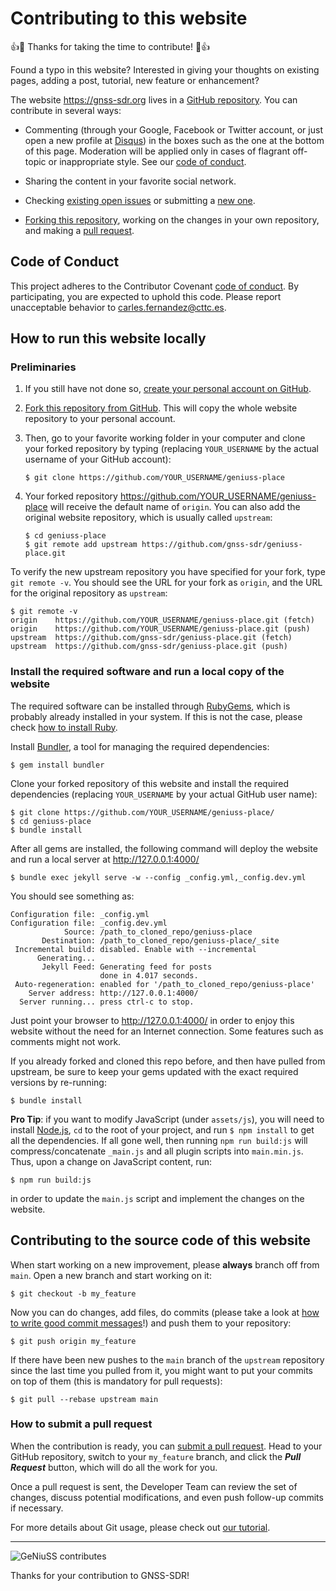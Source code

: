 # Contributing to this website

:+1::tada: Thanks for taking the time to contribute! :tada::+1:

Found a typo in this website? Interested in giving your thoughts on
existing pages, adding a post, tutorial, new feature or enhancement?

The website https://gnss-sdr.org lives in a [GitHub
repository](https://github.com/gnss-sdr/geniuss-place.git). You can
contribute in several ways:

 * Commenting (through your Google, Facebook or Twitter account, or just
open a new profile at [Disqus](https://disqus.com/)) in the boxes such
as the one at the bottom of this page. Moderation will be applied only
in cases of flagrant off-topic or inappropriate style. See our [code of
conduct](CODE_OF_CONDUCT.md).

 * Sharing the content in your favorite social network.

 * Checking [existing open
issues](https://github.com/gnss-sdr/geniuss-place/issues/) or submitting
a [new one](https://github.com/gnss-sdr/geniuss-place/issues/new).

 * [Forking this repository](https://github.com/gnss-sdr/geniuss-place/fork),
working on the changes in your own repository, and making a [pull
request](#how-to-submit-a-pull-request).

## Code of Conduct

This project adheres to the Contributor Covenant [code of
conduct](CODE_OF_CONDUCT.md). By participating, you are expected to
uphold this code. Please report unacceptable behavior to
carles.fernandez@cttc.es.


## How to run this website locally

### Preliminaries

   1. If you still have not done so, [create your personal account on
GitHub](https://github.com/join).

   2. [Fork this repository from
GitHub](https://github.com/gnss-sdr/geniuss-place/fork). This will copy the
whole website repository to your personal account.

   3. Then, go to your favorite working folder in your computer and
clone your forked repository by typing (replacing `YOUR_USERNAME` by
the actual username of your GitHub account):

          $ git clone https://github.com/YOUR_USERNAME/geniuss-place

   4. Your forked repository https://github.com/YOUR_USERNAME/geniuss-place
will receive the default name of `origin`. You can also add the original
website repository, which is usually called `upstream`:

          $ cd geniuss-place
          $ git remote add upstream https://github.com/gnss-sdr/geniuss-place.git

To verify the new upstream repository you have specified for your fork,
type `git remote -v`. You should see the URL for your fork as `origin`,
and the URL for the original repository as `upstream`:

```
$ git remote -v
origin    https://github.com/YOUR_USERNAME/geniuss-place.git (fetch)
origin    https://github.com/YOUR_USERNAME/geniuss-place.git (push)
upstream  https://github.com/gnss-sdr/geniuss-place.git (fetch)
upstream  https://github.com/gnss-sdr/geniuss-place.git (push)
```

### Install the required software and run a local copy of the website

The required software can be installed through
[RubyGems](https://rubygems.org/), which is probably already installed in your
system. If this is not the case, please check [how to install
Ruby](https://www.ruby-lang.org/en/documentation/installation/).

Install [Bundler](https://bundler.io/), a tool for managing the required
dependencies:

```
$ gem install bundler
```

Clone your forked repository of this website and install the required
dependencies (replacing `YOUR_USERNAME` by your actual GitHub user name):

```
$ git clone https://github.com/YOUR_USERNAME/geniuss-place/
$ cd geniuss-place
$ bundle install
```

After all gems are installed, the following command will deploy the website and
run a local server at http://127.0.0.1:4000/

```
$ bundle exec jekyll serve -w --config _config.yml,_config.dev.yml
```

You should see something as:

```
Configuration file: _config.yml
Configuration file: _config.dev.yml
            Source: /path_to_cloned_repo/geniuss-place
       Destination: /path_to_cloned_repo/geniuss-place/_site
 Incremental build: disabled. Enable with --incremental
      Generating...
       Jekyll Feed: Generating feed for posts      
                    done in 4.017 seconds.
 Auto-regeneration: enabled for '/path_to_cloned_repo/geniuss-place'
    Server address: http://127.0.0.1:4000/
  Server running... press ctrl-c to stop.
```

Just point your browser to http://127.0.0.1:4000/ in order to enjoy this website
without the need for an Internet connection. Some features such as comments
might not work.

If you already forked and cloned this repo before, and then have pulled from
upstream, be sure to keep your gems updated with the exact required versions by
re-running:

```
$ bundle install
```

**Pro Tip**: if you want to modify JavaScript (under `assets/js`),
you will need to install [Node.js](https://nodejs.org/en/), `cd` to
the root of your project, and run `$ npm install` to get all the
dependencies. If all gone well, then running `npm run build:js` will
compress/concatenate `_main.js` and all plugin scripts into
`main.min.js`. Thus, upon a change on JavaScript content, run:

```
$ npm run build:js
```

in order to update the `main.js` script and implement the changes on
the website.


## Contributing to the source code of this website

When start working on a new improvement, please **always** branch off
from `main`. Open a new branch and start working on it:

```
$ git checkout -b my_feature
```

Now you can do changes, add files, do commits (please take a look at
[how to write good commit
messages](https://chris.beams.io/posts/git-commit/)!) and push them to
your repository:

```
$ git push origin my_feature
```

If there have been new pushes to the `main` branch of the `upstream`
repository since the last time you pulled from it, you might want to put
your commits on top of them (this is mandatory for pull requests):

```
$ git pull --rebase upstream main
```

### How to submit a pull request

When the contribution is ready, you can [submit a pull
request](https://github.com/gnss-sdr/geniuss-place/compare/). Head to your
GitHub repository, switch to your `my_feature` branch, and click the
_**Pull Request**_ button, which will do all the work for you.

Once a pull request is sent, the Developer Team can review the set of
changes, discuss potential modifications, and even push follow-up
commits if necessary.

For more details about Git usage, please check out [our
tutorial](https://gnss-sdr.org/docs/tutorials/using-git/).

------



![GeNiuSS
contributes](https://gnss-sdr.org/assets/images/geniuss-contribute.png)

Thanks for your contribution to GNSS-SDR!
